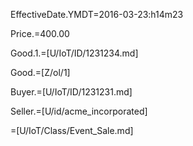 EffectiveDate.YMDT=2016-03-23:h14m23

Price.$=$400.00

Good.1.=[U/IoT/ID/1231234.md]

Good.=[Z/ol/1]

Buyer.=[U/IoT/ID/1231231.md]

Seller.=[U/id/acme_incorporated]

=[U/IoT/Class/Event_Sale.md]

